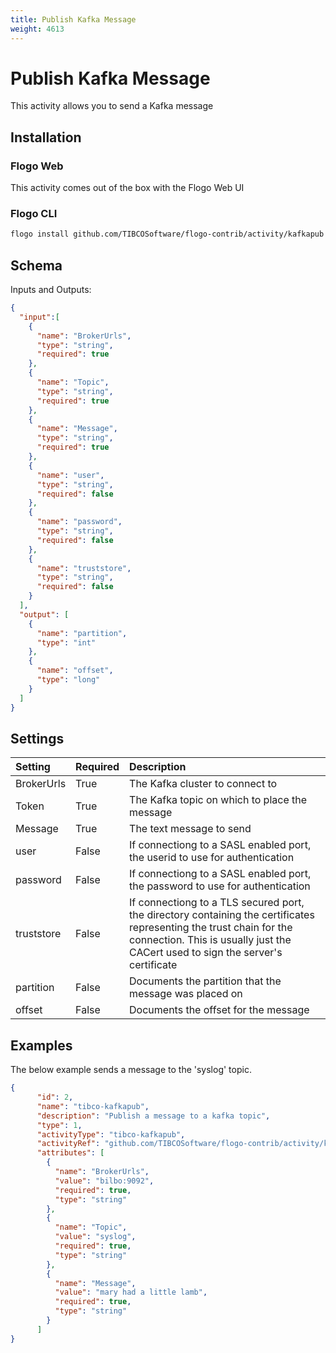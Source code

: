 ```yaml
---
title: Publish Kafka Message
weight: 4613
---
```

# Publish Kafka Message
This activity allows you to send a Kafka message

## Installation
### Flogo Web
This activity comes out of the box with the Flogo Web UI
### Flogo CLI
```bash
flogo install github.com/TIBCOSoftware/flogo-contrib/activity/kafkapub
```

## Schema
Inputs and Outputs:

```json
{
  "input":[
    {
      "name": "BrokerUrls",
      "type": "string",
      "required": true
    },
    {
      "name": "Topic",
      "type": "string",
      "required": true
    },
    {
      "name": "Message",
      "type": "string",
      "required": true
    },
    {
      "name": "user",
      "type": "string",
      "required": false
    },
    {
      "name": "password",
      "type": "string",
      "required": false
    },
    {
      "name": "truststore",
      "type": "string",
      "required": false
    }
  ],
  "output": [
    {
      "name": "partition",
      "type": "int"
    },
    {
      "name": "offset",
      "type": "long"
    }
  ]
}
```

## Settings
| Setting     | Required | Description |
|:------------|:---------|:------------|
| BrokerUrls  | True     | The Kafka cluster to connect to |
| Token       | True     | The Kafka topic on which to place the message |
| Message     | True     | The text message to send |
| user        | False    | If connectiong to a SASL enabled port, the userid to use for authentication |
| password    | False    | If connectiong to a SASL enabled port, the password to use for authentication |
| truststore  | False    | If connectiong to a TLS secured port, the directory containing the certificates representing the trust chain for the connection.  This is usually just the CACert used to sign the server's certificate |
| partition   | False    | Documents the partition that the message was placed on |
| offset      | False    | Documents the offset for the message                   |

## Examples
The below example sends a message to the 'syslog' topic.
```json
{
      "id": 2,
      "name": "tibco-kafkapub",
      "description": "Publish a message to a kafka topic",
      "type": 1,
      "activityType": "tibco-kafkapub",
      "activityRef": "github.com/TIBCOSoftware/flogo-contrib/activity/kafkapub",
      "attributes": [
        {
          "name": "BrokerUrls",
          "value": "bilbo:9092",
          "required": true,
          "type": "string"
        },
        {
          "name": "Topic",
          "value": "syslog",
          "required": true,
          "type": "string"
        },
        {
          "name": "Message",
          "value": "mary had a little lamb",
          "required": true,
          "type": "string"
        }
      ]
}
```